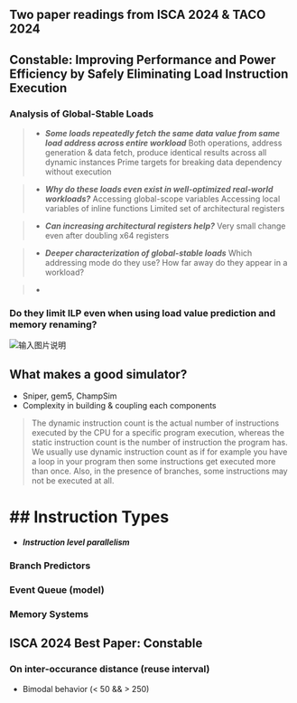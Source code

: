 ## Two paper readings from ISCA 2024 & TACO 2024
## Constable: Improving Performance and Power Efficiency by Safely Eliminating Load Instruction Execution
### Analysis of Global-Stable Loads
>- ***Some loads repeatedly fetch the same data value from same load address across entire workload***
Both operations, address generation & data fetch, produce identical results across all dynamic instances
Prime targets for breaking data dependency without execution

> - ***Why do these loads even exist in well-optimized real-world workloads?***
Accessing global-scope variables
Accessing local variables of inline functions
Limited set of architectural registers

>- ***Can increasing architectural registers help?***
Very small change even after doubling x64 registers

>- ***Deeper characterization of global-stable loads***
Which addressing mode do they use?
How far away do they appear in a workload?

>- 

### Do they limit ILP even when using load value prediction and memory renaming? 

![输入图片说明](./img/fraction_of_global_load/41VnFLmKcjqLp28r.png)
## What makes a good simulator?
- Sniper, gem5, ChampSim
- Complexity in building & coupling each components

> The dynamic instruction count is the actual number of instructions executed by the CPU for a specific program execution, whereas the static instruction count is the number of instruction the program has.
We usually use dynamic instruction count as if for example you have a loop in your program then some instructions get executed more than once. Also, in the presence of branches, some instructions may not be executed at all.
# ## Instruction Types
- ***Instruction level parallelism***
### Branch Predictors
### Event Queue (model)
### Memory Systems

## ISCA 2024 Best Paper: Constable
### On inter-occurance distance (reuse interval)
- Bimodal behavior (< 50 && > 250)
<!--stackedit_data:
eyJoaXN0b3J5IjpbMTY1NDE0NzA2Myw1OTkyNTAxMjksLTg1MT
IwMTY1MiwtMjA1Mjg5NDQwOCwyMDMyMjU2NzQzXX0=
-->